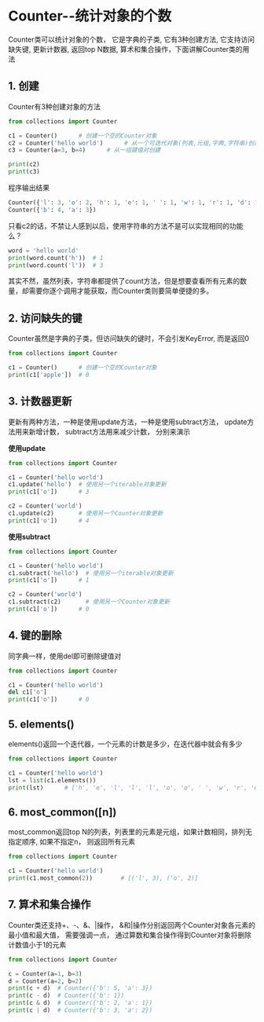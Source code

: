 # Counter--统计对象的个数

Counter类可以统计对象的个数， 它是字典的子类, 它有3种创建方法, 它支持访问缺失键, 更新计数器, 返回top N数据, 算术和集合操作，下面讲解Counter类的用法

## 1. 创建

Counter有3种创建对象的方法

```python
from collections import Counter

c1 = Counter()      # 创建一个空的Counter对象
c2 = Counter('hello world')      # 从一个可迭代对象(列表,元组,字典,字符串)创建
c3 = Counter(a=3, b=4)      # 从一组键值对创建

print(c2)
print(c3)
```

程序输出结果

```python
Counter({'l': 3, 'o': 2, 'h': 1, 'e': 1, ' ': 1, 'w': 1, 'r': 1, 'd': 1})
Counter({'b': 4, 'a': 3})
```

只看c2的话，不禁让人感到以后，使用字符串的方法不是可以实现相同的功能么？

```python
word = 'hello world'
print(word.count('h'))  # 1
print(word.count('l'))  # 3
```

其实不然，虽然列表，字符串都提供了count方法，但是想要查看所有元素的数量，却需要你逐个调用才能获取，而Counter类则要简单便捷的多。

## 2. 访问缺失的键

Counter虽然是字典的子类，但访问缺失的键时，不会引发KeyError, 而是返回0

```python
from collections import Counter

c1 = Counter()      # 创建一个空的Counter对象
print(c1['apple'])  # 0
```

## 3. 计数器更新

更新有两种方法，一种是使用update方法，一种是使用subtract方法， update方法用来新增计数， subtract方法用来减少计数， 分别来演示

**使用update**

```python
from collections import Counter

c1 = Counter('hello world')
c1.update('hello')  # 使用另一个iterable对象更新
print(c1['o'])      # 3

c2 = Counter('world')
c1.update(c2)       # 使用另一个Counter对象更新
print(c1['o'])      # 4
```

**使用subtract**

```python
from collections import Counter

c1 = Counter('hello world')
c1.subtract('hello')  # 使用另一个iterable对象更新
print(c1['o'])      # 1

c2 = Counter('world')
c1.subtract(c2)       # 使用另一个Counter对象更新
print(c1['o'])      # 0
```

## 4. 键的删除

同字典一样，使用del即可删除键值对

```python
from collections import Counter

c1 = Counter('hello world')
del c1['o']
print(c1['o'])      # 0
```

## 5. elements()

elements()返回一个迭代器，一个元素的计数是多少，在迭代器中就会有多少

```python
from collections import Counter

c1 = Counter('hello world')
lst = list(c1.elements())
print(lst)      # ['h', 'e', 'l', 'l', 'l', 'o', 'o', ' ', 'w', 'r', 'd']
```

## 6. most_common([n])

most_common返回top N的列表，列表里的元素是元组，如果计数相同，排列无指定顺序, 如果不指定n， 则返回所有元素

```python
from collections import Counter

c1 = Counter('hello world')
print(c1.most_common(2))        # [('l', 3), ('o', 2)]
```

## 7. 算术和集合操作

Counter类还支持+、-、&、|操作， &和|操作分别返回两个Counter对象各元素的最小值和最大值， 需要强调一点， 通过算数和集合操作得到Counter对象将删除计数值小于1的元素

```python
from collections import Counter

c = Counter(a=1, b=3)
d = Counter(a=2, b=2)
print(c + d)  # Counter({'b': 5, 'a': 3})
print(c - d)  # Counter({'b': 1})
print(c & d)  # Counter({'b': 2, 'a': 1})
print(c | d)  # Counter({'b': 3, 'a': 2})
```

